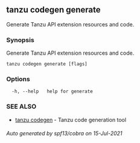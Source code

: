 ## tanzu codegen generate

Generate Tanzu API extension resources and code.

### Synopsis

Generate Tanzu API extension resources and code.

```
tanzu codegen generate [flags]
```

### Options

```
  -h, --help   help for generate
```

### SEE ALSO

* [tanzu codegen](tanzu_codegen.md)	 - Tanzu code generation tool

###### Auto generated by spf13/cobra on 15-Jul-2021
